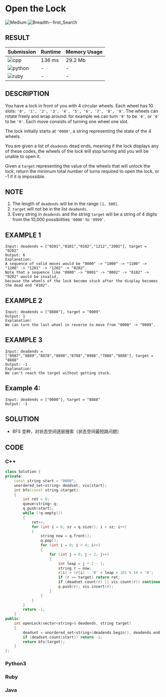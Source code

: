 # Open the Lock

![Medium](https://img.shields.io/badge/-Medium-f0ad4e.svg) ![Breadth--first_Search](https://img.shields.io/badge/广度优先搜索-Breadth--first_Search-007ec6.svg)

## RESULT

| Submission                                                        | Runtime | Memory Usage |
| ----------------------------------------------------------------- | ------- | ------------ |
| ![cpp](https://img.shields.io/badge/leetcode752-cpp-f34b7d.svg)   | 136 ms  | 29.2 Mb      |
| ![python](https://img.shields.io/badge/leetcode752-py-3572A5.svg) | -       | -            |
| ![ruby](https://img.shields.io/badge/leetcode752-rb-701516.svg)   | -       | -            |

## DESCRIPTION

You have a lock in front of you with 4 circular wheels. Each wheel has 10 slots: `'0', '1', '2', '3', '4', '5', '6', '7', '8', '9'`. The wheels can rotate freely and wrap around: for example we can turn `'9'` to be `'0'`, or `'0'` to be `'9'`. Each move consists of turning one wheel one slot.

The lock initially starts at `'0000'`, a string representing the state of the 4 wheels.

You are given a list of `deadends` dead ends, meaning if the lock displays any of these codes, the wheels of the lock will stop turning and you will be unable to open it.

Given a `target` representing the value of the wheels that will unlock the lock, return the minimum total number of turns required to open the lock, or -1 if it is impossible.

## NOTE

1. The length of `deadends` will be in the range `[1, 500]`.
2. `target` will not be in the list `deadends`.
3. Every string in `deadends` and the string `target` will be a string of 4 digits from the 10,000 possibilities `'0000'` to `'9999'`.

## EXAMPLE 1

```plain
Input: deadends = ["0201","0101","0102","1212","2002"], target = "0202"
Output: 6
Explanation:
A sequence of valid moves would be "0000" -> "1000" -> "1100" -> "1200" -> "1201" -> "1202" -> "0202".
Note that a sequence like "0000" -> "0001" -> "0002" -> "0102" -> "0202" would be invalid,
because the wheels of the lock become stuck after the display becomes the dead end "0102".
```

## EXAMPLE 2

```plain
Input: deadends = ["8888"], target = "0009"
Output: 1
Explanation:
We can turn the last wheel in reverse to move from "0000" -> "0009".
```

## EXAMPLE 3

```plain
Input: deadends = ["8887","8889","8878","8898","8788","8988","7888","9888"], target = "8888"
Output: -1
Explanation:
We can't reach the target without getting stuck.
```

## Example 4:

```plain
Input: deadends = ["0000"], target = "8888"
Output: -1
```

## SOLUTION

* BFS 变种，对状态空间逐层搜索（状态空间最短路问题）

## CODE

### C++

```cpp
class Solution {
private:
    const string start = "0000";
    unordered_set<string> deadset, vis{start};
    int bfs(const string &target)
    {
        int ret = 0;
        queue<string> q;
        q.push(start);
        while (!q.empty())
        {
            ret++;
            for (int i = 0, sz = q.size(); i < sz; i++)
            {
                string now = q.front();
                q.pop();
                for (int i = 0; i < 4; i++)
                {
                    for (int j = 0; j < 2; j++)
                    {
                        int leap = j * 2 - 1;
                        string r = now;
                        r[i] = (r[i] - '0' + leap + 10) % 10 + '0';
                        if (r == target) return ret;
                        if (deadset.count(r) || vis.count(r)) continue;
                        q.push(r); vis.insert(r);
                    }
                }
            }
        }
        return -1;
    }
public:
    int openLock(vector<string>& deadends, string target)
    {
        deadset = unordered_set<string>(deadends.begin(), deadends.end());
        if (deadset.count(start)) return -1;
        return bfs(target);
    }
};
```

### Python3

### Ruby

### Java
